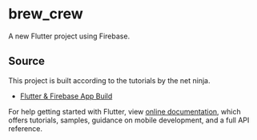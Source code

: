 # brew_crew

A new Flutter project using Firebase.

## Source

This project is built according to the tutorials by the net ninja.
- [Flutter & Firebase App Build](https://www.youtube.com/playlist?list=PL4cUxeGkcC9j--TKIdkb3ISfRbJeJYQwC)


For help getting started with Flutter, view 
[online documentation](https://flutter.dev/docs), which offers tutorials,
samples, guidance on mobile development, and a full API reference.


